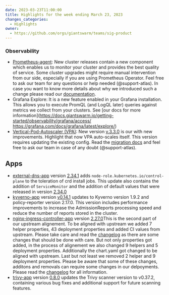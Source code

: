 ```yaml
---
date: 2023-03-23T11:00:00
title: Highlights for the week ending March 23, 2023
changes_categories:
  - Highlights
owner:
  - https://github.com/orgs/giantswarm/teams/sig-product
---
```

### Observability

- [Prometheus-agent](https://github.com/giantswarm/prometheus-agent-app): New cluster releases contain a new component which enables us to monitor your cluster and provides the best quality of service. Some cluster upgrades might require manual intervention from our side, especially if you are using Prometheus Operator. Feel free to ask our team for any questions or help needed (@support-atlas). In case you want to know more details about why we introduced such a change please read our [documentation](https://docs.giantswarm.io/getting-started/observability/monitoring/prometheus/agent/).
- Grafana Explore: It is a new feature enabled in your Grafana installation. This allows you to execute PromQL (and LogQL later) queries against metrics we collect from your clusters. See [our docs for more information](https://docs.giantswarm.io/getting-started/observability/grafana/access/ https://grafana.com/docs/grafana/latest/explore/)
- [Vertical-Pod-Autoscaler (VPA)](https://github.com/giantswarm/vertical-pod-autoscaler-app): New version [v.3.3.0](https://github.com/giantswarm/vertical-pod-autoscaler-app/releases/tag/v3.3.0) is our with new improvements. Highlight that now VPA auto-scales itself. This version requires updating the existing config. Read the [migration docs](https://github.com/giantswarm/vertical-pod-autoscaler-app#moving-from-2xx-to-3xx---breaking-change) and feel free to ask our team in case of any doubt (@support-atlas).

## Apps
- [external-dns-app](https://github.com/giantswarm/external-dns-app) version [2.34.1](https://github.com/giantswarm/external-dns-app/blob/master/CHANGELOG.md#2341---2023-03-22) adds `node-role.kubernetes.io/control-plane` to the toleration of crd install jobs. This update also contains the addition of `ServiceMonitor` and the addition of default values that were released in version [2.34.0](https://github.com/giantswarm/external-dns-app/blob/master/CHANGELOG.md#2340---2023-03-21)
- [kyverno-app](https://github.com/giantswarm/kyverno-app) version [v0.14.1](https://github.com/giantswarm/kyverno-app/blob/main/CHANGELOG.md#0141---2023-03-22) updates to Kyverno version 1.9.2 and policy-reporter version 2.17.0. This version includes performance improvements to increase the AdmissionReports processing speed and reduce the number of reports stored in the cluster.
- [nginx-ingress-controller-app](https://github.com/giantswarm/nginx-ingress-controller-app) version [2.27.0](https://github.com/giantswarm/nginx-ingress-controller-app/blob/main/CHANGELOG.md#2270---2023-03-22)This is the second part of our upstream alignement. To be aligned with upstream we added 7 helper properties, 43 deployment properties and added CI values from upstream. Please take care and read the [changelog](https://github.com/giantswarm/nginx-ingress-controller-app/blob/main/CHANGELOG.md#2270---2023-03-22) as there are some changes that should be done with care. But not only properties got added, in the process of alignement we also changed 9 helpers and 5 deployment properties. Additionally the chart.yaml got changed to be aligned with upstream. Last but not least we removed 2 helper and 9 deployment properties. Please be aware that some of these changes, additons and removals can require some changes in our delpoyments. Please read the [changelog](https://github.com/giantswarm/nginx-ingress-controller-app/blob/main/CHANGELOG.md#2270---2023-03-22) for all information. 
- [trivy-app](https://github.com/giantswarm/trivy-app/) version [0.8.0](https://github.com/giantswarm/trivy-app/blob/main/CHANGELOG.md#080---2023-03-17) updates the Trivy scanner version to v0.37.2, containing various bug fixes and additional support for future scanning features.
